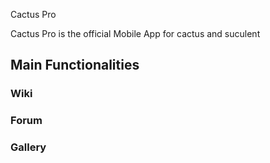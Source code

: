 Cactus Pro

Cactus Pro is the official Mobile App for cactus and suculent

## Main Functionalities

### Wiki
### Forum
### Gallery
